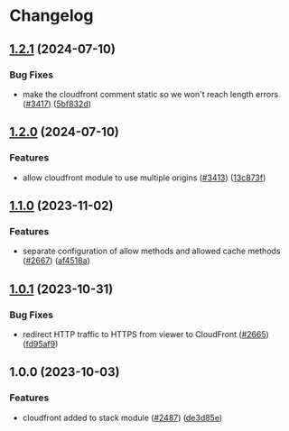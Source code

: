# Changelog

## [1.2.1](https://github.com/chanzuckerberg/happy/compare/happy-cloudfront-v1.2.0...happy-cloudfront-v1.2.1) (2024-07-10)


### Bug Fixes

* make the cloudfront comment static so we won't reach length errors ([#3417](https://github.com/chanzuckerberg/happy/issues/3417)) ([5bf832d](https://github.com/chanzuckerberg/happy/commit/5bf832df8b2c87c713266c2b1841351017469208))

## [1.2.0](https://github.com/chanzuckerberg/happy/compare/happy-cloudfront-v1.1.0...happy-cloudfront-v1.2.0) (2024-07-10)


### Features

* allow cloudfront module to use multiple origins ([#3413](https://github.com/chanzuckerberg/happy/issues/3413)) ([13c873f](https://github.com/chanzuckerberg/happy/commit/13c873fe23be3ca694094b9594f85b27d95be89a))

## [1.1.0](https://github.com/chanzuckerberg/happy/compare/happy-cloudfront-v1.0.1...happy-cloudfront-v1.1.0) (2023-11-02)


### Features

* separate configuration of allow methods and allowed cache methods ([#2667](https://github.com/chanzuckerberg/happy/issues/2667)) ([af4518a](https://github.com/chanzuckerberg/happy/commit/af4518ac1cc90096294b2bb1c629e62db2f6b700))

## [1.0.1](https://github.com/chanzuckerberg/happy/compare/happy-cloudfront-v1.0.0...happy-cloudfront-v1.0.1) (2023-10-31)


### Bug Fixes

* redirect HTTP traffic to HTTPS from viewer to CloudFront ([#2665](https://github.com/chanzuckerberg/happy/issues/2665)) ([fd95af9](https://github.com/chanzuckerberg/happy/commit/fd95af94e710d05becd2a769f6afe5c3be2ee532))

## 1.0.0 (2023-10-03)


### Features

* cloudfront added to stack module ([#2487](https://github.com/chanzuckerberg/happy/issues/2487)) ([de3d85e](https://github.com/chanzuckerberg/happy/commit/de3d85e63e5978bc349b86d93270aebe464da866))
